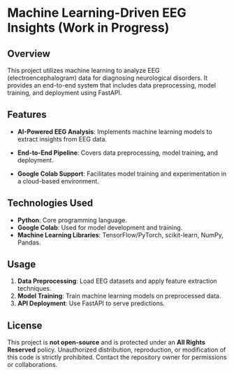 # Machine Learning-Driven EEG Insights (Work in Progress)

## Overview

This project utilizes machine learning to analyze EEG (electroencephalogram) data for diagnosing neurological disorders. It provides an end-to-end system that includes data preprocessing, model training, and deployment using FastAPI.

## Features

- **AI-Powered EEG Analysis**: Implements machine learning models to extract insights from EEG data.

- **End-to-End Pipeline**: Covers data preprocessing, model training, and deployment.

- **Google Colab Support**: Facilitates model training and experimentation in a cloud-based environment.

## Technologies Used

- **Python**: Core programming language.
- **Google Colab**: Used for model development and training.
- **Machine Learning Libraries**: TensorFlow/PyTorch, scikit-learn, NumPy, Pandas.

## Usage

1. **Data Preprocessing**: Load EEG datasets and apply feature extraction techniques.
2. **Model Training**: Train machine learning models on preprocessed data.
3. **API Deployment**: Use FastAPI to serve predictions.

## License

This project is **not open-source** and is protected under an **All Rights Reserved** policy. Unauthorized distribution, reproduction, or modification of this code is strictly prohibited. Contact the repository owner for permissions or collaborations.

